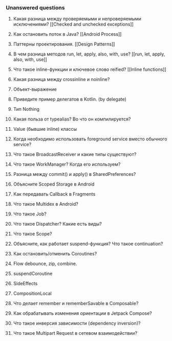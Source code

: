 ### Unanswered questions

1. Какая разница между проверяемыми и непроверяемыми исключениями?
   [[Checked and unchecked exceptions]]

3. Как остановить поток в Java?
   [[Android Process]]

5. Паттерны проектирования.
   [[Design Patterns]]

7. В чем разница методов run, let, apply, also, with, use?
		[[run, let, apply, also, with, use]]

9. Что такое inline-функции и ключевое слово reified?
		[[Inline functions]]

11. Какая разница между crossinline и noinline?

12. Объект-выражение

13. Приведите пример делегатов в Kotlin. (by delegate)

14. Тип Nothing

15. Какая польза от typealias? Во что он компилируется?

16. Value (бывшие inline) классы

17. Когда необходимо использовать foreground service вместо обычного service?

18. Что такое BroadcastReceiver и какие типы существуют?

19. Что такое WorkManager? Когда его используем?

20. Разница между commit() и apply() в SharedPreferences?

21. Объясните Scoped Storage в Android

22. Как передавать Callback в Fragments

23. Что такое Multidex в Android?

24. Что такое Job?

25. Что такое Dispatcher? Какие есть виды?

26. Что такое Scope?

27. Объясните, как работает suspend-функция? Что такое continuation?

28. Как остановить/отменить Coroutines?

29. Flow debounce, zip, combine.

30. suspendCoroutine

31. SideEffects

32. CompositionLocal

33. Что делает remember и rememberSavable в Composable?

34. Как обрабатывать изменения ориентации в Jetpack Compose?

35. Что такое инверсия зависимости (dependency inversion)?

36. Что такое Multipart Request в сетевом взаимодействии?